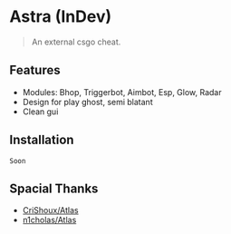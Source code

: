 # Astra (InDev)
> An external csgo cheat.

## Features
- Modules: Bhop, Triggerbot, Aimbot, Esp, Glow, Radar
- Design for play ghost, semi blatant
- Clean gui

## Installation
`Soon`

## Spacial Thanks
- [CriShoux/Atlas](https://github.com/OtherPr0jects/Atlas)
- [n1cholas/Atlas](https://v3rmillion.net/showthread.php?tid=1196768)
